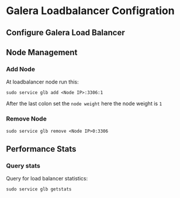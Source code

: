 # Galera Loadbalancer Configration

## Configure Galera Load Balancer



## Node Management

### Add Node
At loadbalancer node run this:
```
sudo service glb add <Node IP>:3306:1
```
After the last colon set the `node weight`
here the node weight is `1`

### Remove Node
```
sudo service glb remove <Node IP>0:3306
```

## Performance Stats

### Query stats

Query for load balancer statistics:
```
sudo service glb getstats
```